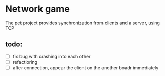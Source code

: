 # Network game
The pet project provides synchronization from clients and a server, using TCP

## todo:
- [ ] fix bug with crashing into each other
- [ ] refactioring
- [ ] after connection, appear the client on the another boadr immediately
